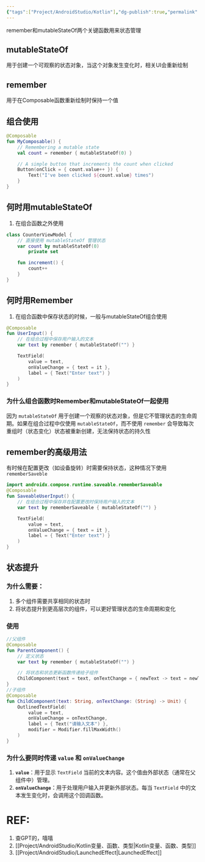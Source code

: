 ```yaml
---
{"tags":["Project/AndroidStudio/Kotlin"],"dg-publish":true,"permalink":"/Project/AndroidStudio/状态管理/","dgPassFrontmatter":true}
---
```


remember和mutableStateOf两个关键函数用来状态管理
## mutableStateOf
用于创建一个可观察的状态对象，当这个对象发生变化时，相关UI会重新绘制
## remember
用于在Composable函数重新绘制时保持一个值

## 组合使用
```kotlin
@Composable
fun MyComposable() {
    // Remembering a mutable state
    val count = remember { mutableStateOf(0) }

    // A simple button that increments the count when clicked
    Button(onClick = { count.value++ }) {
        Text("I've been clicked ${count.value} times")
    }
}
```
## 何时用mutableStateOf
1. 在组合函数之外使用
```kotlin
class CounterViewModel {
    // 直接使用 mutableStateOf 管理状态
    var count by mutableStateOf(0)
        private set

    fun increment() {
        count++
    }
}
```

## 何时用Remember
1. 在组合函数中保存状态的时候，一般与mutableStateOf组合使用
```kotlin
@Composable
fun UserInput() {
    // 在组合过程中保存用户输入的文本
    var text by remember { mutableStateOf("") }

    TextField(
        value = text,
        onValueChange = { text = it },
        label = { Text("Enter text") }
    )
}
```
### 为什么组合函数时Remember和mutableStateOf一起使用
因为 `mutableStateOf` 用于创建一个观察的状态对象，但是它不管理状态的生命周期。如果在组合过程中仅使用 `mutableStateOf`，而不使用 `remember` 会导致每次重组时（状态变化）状态被重新创建，无法保持状态的持久性

## remember的高级用法
有时候在配置更改（如设备旋转）时需要保持状态，这种情况下使用 `rememberSaveble`
```kotlin
import androidx.compose.runtime.saveable.rememberSaveable
@Composable
fun SaveableUserInput() {
    // 在组合过程中保存并在配置更改时保持用户输入的文本
    var text by rememberSaveable { mutableStateOf("") }

    TextField(
        value = text,
        onValueChange = { text = it },
        label = { Text("Enter text") }
    )
}
```

## 状态提升
### 为什么需要：
1. 多个组件需要共享相同的状态时
2. 将状态提升到更高层次的组件，可以更好管理状态的生命周期和变化
### 使用
```kotlin
//父组件
@Composable
fun ParentComponent() {
    // 定义状态
    var text by remember { mutableStateOf("") }

    // 将状态和状态更新函数传递给子组件
    ChildComponent(text = text, onTextChange = { newText -> text = newText })
}
//子组件
@Composable
fun ChildComponent(text: String, onTextChange: (String) -> Unit) {
    OutlinedTextField(
        value = text,
        onValueChange = onTextChange,
        label = { Text("请输入文本") },
        modifier = Modifier.fillMaxWidth()
    )
}
```
### 为什么要同时传递 `value` 和 `onValueChange`
1.  **`value`**：用于显示 `TextField` 当前的文本内容。这个值由外部状态（通常在父组件中）管理。
2. **`onValueChange`**：用于处理用户输入并更新外部状态。每当 `TextField` 中的文本发生变化时，会调用这个回调函数。
# REF:
1. 查GPT的，嘻嘻
2. [[Project/AndroidStudio/Kotlin变量、函数、类型\|Kotlin变量、函数、类型]]
3. [[Project/AndroidStudio/LaunchedEffect\|LaunchedEffect]] 